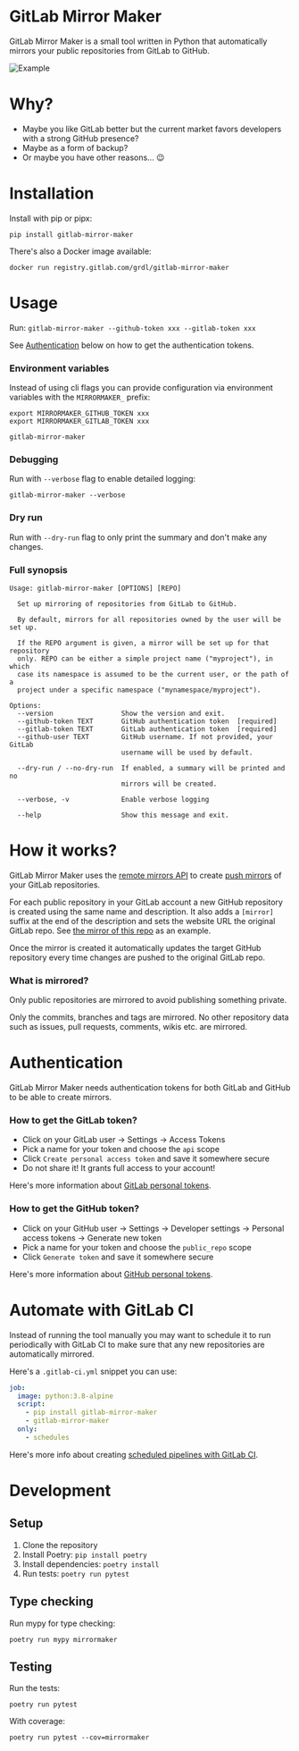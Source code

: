 # GitLab Mirror Maker

GitLab Mirror Maker is a small tool written in Python that automatically mirrors your public repositories from GitLab to GitHub.

![Example](./example.svg)


# Why?

- Maybe you like GitLab better but the current market favors developers with a strong GitHub presence?
- Maybe as a form of backup?
- Or maybe you have other reasons... :wink:


# Installation

Install with pip or pipx:
```
pip install gitlab-mirror-maker
```

There's also a Docker image available:
```
docker run registry.gitlab.com/grdl/gitlab-mirror-maker 
```


# Usage

Run: `gitlab-mirror-maker --github-token xxx --gitlab-token xxx`

See [Authentication](#authentication) below on how to get the authentication tokens.

### Environment variables

Instead of using cli flags you can provide configuration via environment variables with the `MIRRORMAKER_` prefix:
```
export MIRRORMAKER_GITHUB_TOKEN xxx
export MIRRORMAKER_GITLAB_TOKEN xxx

gitlab-mirror-maker
```

### Debugging

Run with `--verbose` flag to enable detailed logging:

```
gitlab-mirror-maker --verbose
```

### Dry run

Run with `--dry-run` flag to only print the summary and don't make any changes.

### Full synopsis

```
Usage: gitlab-mirror-maker [OPTIONS] [REPO]

  Set up mirroring of repositories from GitLab to GitHub.

  By default, mirrors for all repositories owned by the user will be set up.

  If the REPO argument is given, a mirror will be set up for that repository
  only. REPO can be either a simple project name ("myproject"), in which
  case its namespace is assumed to be the current user, or the path of a
  project under a specific namespace ("mynamespace/myproject").

Options:
  --version                 Show the version and exit.
  --github-token TEXT       GitHub authentication token  [required]
  --gitlab-token TEXT       GitLab authentication token  [required]
  --github-user TEXT        GitHub username. If not provided, your GitLab
                            username will be used by default.

  --dry-run / --no-dry-run  If enabled, a summary will be printed and no
                            mirrors will be created.
                          
  --verbose, -v             Enable verbose logging

  --help                    Show this message and exit.
```

# How it works?

GitLab Mirror Maker uses the [remote mirrors API](https://docs.gitlab.com/ee/api/remote_mirrors.html) to create [push mirrors](https://docs.gitlab.com/ee/user/project/repository/repository_mirroring.html#pushing-to-a-remote-repository-core) of your GitLab repositories.

For each public repository in your GitLab account a new GitHub repository is created using the same name and description. It also adds a `[mirror]` suffix at the end of the description and sets the website URL the original GitLab repo. See [the mirror of this repo](https://github.com/grdl/gitlab-mirror-maker) as an example.

Once the mirror is created it automatically updates the target GitHub repository every time changes are pushed to the original GitLab repo.

### What is mirrored?

Only public repositories are mirrored to avoid publishing something private.

Only the commits, branches and tags are mirrored. No other repository data such as issues, pull requests, comments, wikis etc. are mirrored.


# Authentication

GitLab Mirror Maker needs authentication tokens for both GitLab and GitHub to be able to create mirrors.

### How to get the GitLab token?

- Click on your GitLab user -> Settings -> Access Tokens
- Pick a name for your token and choose the `api` scope
- Click `Create personal access token` and save it somewhere secure
- Do not share it! It grants full access to your account!

Here's more information about [GitLab personal tokens](https://docs.gitlab.com/ee/user/profile/personal_access_tokens.html).

### How to get the GitHub token?

- Click on your GitHub user -> Settings -> Developer settings -> Personal access tokens -> Generate new token
- Pick a name for your token and choose the `public_repo` scope
- Click `Generate token` and save it somewhere secure

Here's more information about [GitHub personal tokens](https://help.github.com/en/github/authenticating-to-github/creating-a-personal-access-token-for-the-command-line).


# Automate with GitLab CI

Instead of running the tool manually you may want to schedule it to run periodically with GitLab CI to make sure that any new repositories are automatically mirrored.

Here's a `.gitlab-ci.yml` snippet you can use:
```yaml
job:
  image: python:3.8-alpine
  script:
    - pip install gitlab-mirror-maker
    - gitlab-mirror-maker
  only:
    - schedules

```

Here's more info about creating [scheduled pipelines with GitLab CI](https://docs.gitlab.com/ee/ci/pipelines/schedules.html).

# Development

## Setup

1. Clone the repository
2. Install Poetry: `pip install poetry`
3. Install dependencies: `poetry install`
4. Run tests: `poetry run pytest`

## Type checking

Run mypy for type checking:
```
poetry run mypy mirrormaker
```

## Testing

Run the tests:
```
poetry run pytest
```

With coverage:
```
poetry run pytest --cov=mirrormaker
```
